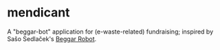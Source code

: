 # mendicant

A "beggar-bot" application for (e-waste-related) fundraising; inspired by Sašo Sedlaček's [Beggar Robot](http://sasosedlacek.com/beggar-robot/).

